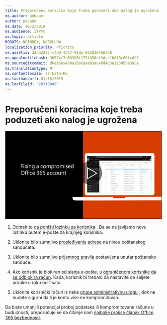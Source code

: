 ```yaml
---
title: Preporučeni koracima koje treba poduzeti ako nalog je ugrožena
ms.author: pebaum
author: pebaum
ms.date: 10/2/2018
ms.audience: ITPro
ms.topic: article
ROBOTS: NOINDEX, NOFOLLOW
localization_priority: Priority
ms.assetid: 32da2272-cfdd-4d47-91da-9258167b67d8
ms.openlocfilehash: 36574f7c63308ff75f850cf3dcc1b018c86fcd97
ms.sourcegitcommit: d6ea5e9458a2b8ceaab3ac4bd483e1130b9a398a
ms.translationtype: MT
ms.contentlocale: sr-Latn-RS
ms.lasthandoff: 01/15/2019
ms.locfileid: "28310049"
---
```

# <a name="recommended-steps-to-take-if-an-account-is-compromised"></a>Preporučeni koracima koje treba poduzeti ako nalog je ugrožena

[![Popravljam kompromitovane račun za Office 365](media/797f355b-22a1-468e-91a4-a9d5bc45b19a.png)](https://www.microsoft.com/videoplayer/embed/RE2jvOb?pid=ocpVideo0-innerdiv-oneplayer&amp;postJsllMsg=true&amp;maskLevel=20&amp;autoplay=true)
  
1. Odmah to [da poništi lozinku za korisnika](https://support.office.com/article/7a5d073b-7fae-4aa5-8f96-9ecd041aba9c) . Da se ne javljamo novu lozinku putem e-pošte za krajnjeg korisnika. 
    
2. Uklonite bilo sumnjivo [prosleđivanje adrese](https://support.office.com/article/ab5eb117-0f22-4fa7-a662-3a6bdb0add74) na nivou poštanskog sandučeta. 
    
3. Uklonite bilo sumnjivo [prijemnog pravila](https://support.office.com/article/1433E3A0-7FB0-4999-B536-50E05CB67FED) postavljena unutar poštansko sanduče. 
    
4. Ako korisnik je blokiran od slanja e-pošte, [u ograničenom korisnike da se odblokira račun](https://protection.office.com/?hash=/restrictedusers). Kada, korisnik bi trebalo da nastavite da šaljete poruke u roku od 1 sata.
    
5. Uklonite korisnički račun iz neke [grupe administrativnu ulogu](https://support.office.com/article/eac4d046-1afd-4f1a-85fc-8219c79e1504) , dok ne budete sigurni da li je konto više ne kompromitovan. 
    
Da biste umanjili potencijal proboj podataka ili kompromitovane računa u budućnosti, preporučuje se da čitanje nam [najbolje prakse članak Office 365 bezbednosti](https://support.office.com/article/9295e396-e53d-49b9-ae9b-0b5828cdedc3).
  

